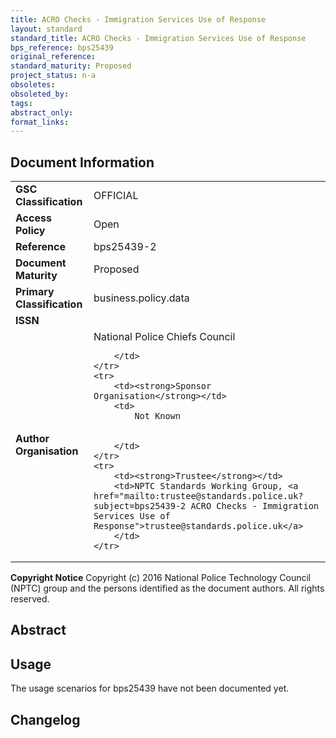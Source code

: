 ```yaml
---
title: ACRO Checks - Immigration Services Use of Response
layout: standard
standard_title: ACRO Checks - Immigration Services Use of Response
bps_reference: bps25439
original_reference: 
standard_maturity: Proposed
project_status: n-a
obsoletes: 
obsoleted_by: 
tags: 
abstract_only:
format_links:
---
```










## Document Information

<table>
    <tr>
        <td><strong>GSC Classification</strong></td>
        <td>OFFICIAL</td>
    </tr>
    <tr>
        <td><strong>Access Policy</strong></td>
        <td>Open</td>
    </tr>
    <tr>
        <td><strong>Reference </strong></td>
        <td>bps25439-2 </td>
    </tr>
    <tr>
        <td><strong>Document Maturity</strong></td>
        <td>Proposed</td>
    </tr>
    <tr>
        <td><strong>Primary Classification</strong></td>
        <td>business.policy.data</td>
    </tr>
    <tr>
        <td><strong>ISSN</strong></td>
        <td></td>
    </tr>
    <tr>
        <td><strong>Author Organisation</strong></td>
        <td>
            National Police Chiefs Council
            
            
        </td>
    </tr>
    <tr>
        <td><strong>Sponsor Organisation</strong></td>
        <td>
            Not Known
            
            
        </td>
    </tr>
    <tr>
        <td><strong>Trustee</strong></td>
        <td>NPTC Standards Working Group, <a href="mailto:trustee@standards.police.uk?subject=bps25439-2 ACRO Checks - Immigration Services Use of Response">trustee@standards.police.uk</a>
        </td>
    </tr>
</table>

**Copyright Notice**
Copyright (c) 2016 National Police Technology Council (NPTC) group and the persons identified as the document authors. All rights reserved.</p>
## Abstract
      

        
## Usage
The usage scenarios for bps25439 have not been documented yet.

## Changelog

